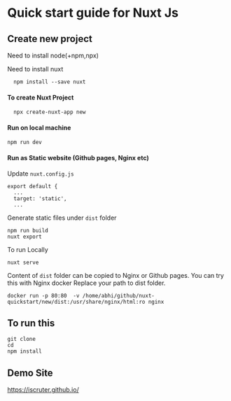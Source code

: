 
# Quick start guide for Nuxt Js

## Create new project
Need to install node(+npm,npx)

Need to install nuxt
```
  npm install --save nuxt
```

#### To create Nuxt Project
```
  npx create-nuxt-app new
```


#### Run on local machine
```
npm run dev
```

#### Run as Static website (Github pages, Nginx etc)
Update `nuxt.config.js`

```
export default {
  ...
  target: 'static',
  ...
```

Generate static files under `dist` folder
``` 
npm run build
nuxt export
```
To run Locally
```
nuxt serve
```

Content of `dist` folder can be copied to Nginx or Github pages. You can try this with Nginx docker
Replace your path to dist folder.

```
docker run -p 80:80  -v /home/abhi/github/nuxt-quickstart/new/dist:/usr/share/nginx/html:ro nginx
```
## To run this 

``` 
git clone
cd 
npm install
```

## Demo Site
https://iscruter.github.io/